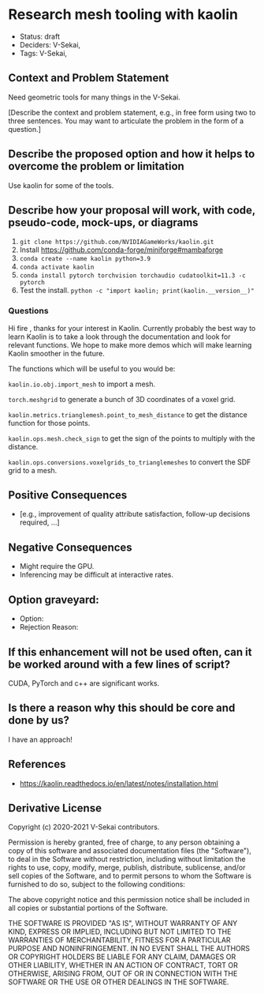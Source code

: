 # Research mesh tooling with kaolin

- Status: draft <!-- draft | rejected | accepted | deprecated | superseded by -->
- Deciders: V-Sekai,
- Tags: V-Sekai,

## Context and Problem Statement

Need geometric tools for many things in the V-Sekai.

[Describe the context and problem statement, e.g., in free form using two to three sentences. You may want to articulate the problem in the form of a question.]

## Describe the proposed option and how it helps to overcome the problem or limitation

Use kaolin for some of the tools.

## Describe how your proposal will work, with code, pseudo-code, mock-ups, or diagrams

1. `git clone https://github.com/NVIDIAGameWorks/kaolin.git`
1. Install https://github.com/conda-forge/miniforge#mambaforge
1. `conda create --name kaolin python=3.9`
1. `conda activate kaolin`
1. `conda install pytorch torchvision torchaudio cudatoolkit=11.3 -c pytorch`
1. Test the install. `python -c "import kaolin; print(kaolin.__version__)"`

### Questions

Hi fire , thanks for your interest in Kaolin. Currently probably the best way to learn Kaolin is to take a look through the documentation and look for relevant functions. We hope to make more demos which will make learning Kaolin smoother in the future.

The functions which will be useful to you would be:

`kaolin.io.obj.import_mesh` to import a mesh.

`torch.meshgrid` to generate a bunch of 3D coordinates of a voxel grid.

`kaolin.metrics.trianglemesh.point_to_mesh_distance` to get the distance function for those points.

`kaolin.ops.mesh.check_sign` to get the sign of the points to multiply with the distance.

`kaolin.ops.conversions.voxelgrids_to_trianglemeshes` to convert the SDF grid to a mesh.

## Positive Consequences <!-- optional -->

- [e.g., improvement of quality attribute satisfaction, follow-up decisions required, …]

## Negative Consequences <!-- optional -->

- Might require the GPU.
- Inferencing may be difficult at interactive rates.

## Option graveyard: <!-- same as above -->

- Option: <!-- [List the proposed options no longer open for consideration.] -->
- Rejection Reason: <!-- [List the reasons for the rejection: (the Bad traits)] -->

## If this enhancement will not be used often, can it be worked around with a few lines of script?

CUDA, PyTorch and c++ are significant works.

## Is there a reason why this should be core and done by us?

I have an approach!

## References <!-- optional -->

- https://kaolin.readthedocs.io/en/latest/notes/installation.html

## Derivative License

Copyright (c) 2020-2021 V-Sekai contributors.

Permission is hereby granted, free of charge, to any person obtaining a copy
of this software and associated documentation files (the "Software"), to deal
in the Software without restriction, including without limitation the rights
to use, copy, modify, merge, publish, distribute, sublicense, and/or sell
copies of the Software, and to permit persons to whom the Software is
furnished to do so, subject to the following conditions:

The above copyright notice and this permission notice shall be included in all
copies or substantial portions of the Software.

THE SOFTWARE IS PROVIDED "AS IS", WITHOUT WARRANTY OF ANY KIND, EXPRESS OR
IMPLIED, INCLUDING BUT NOT LIMITED TO THE WARRANTIES OF MERCHANTABILITY,
FITNESS FOR A PARTICULAR PURPOSE AND NONINFRINGEMENT. IN NO EVENT SHALL THE
AUTHORS OR COPYRIGHT HOLDERS BE LIABLE FOR ANY CLAIM, DAMAGES OR OTHER
LIABILITY, WHETHER IN AN ACTION OF CONTRACT, TORT OR OTHERWISE, ARISING FROM,
OUT OF OR IN CONNECTION WITH THE SOFTWARE OR THE USE OR OTHER DEALINGS IN THE
SOFTWARE.
